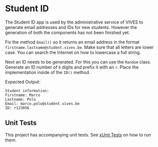 # Student ID

The Student ID app is used by the administrative service of VIVES to generate email addresses and IDs for new students. However the generation of both the components has not been finished yet.

Fix the method `Email()` so it returns an email address in the format `firstname.lastname@student.vives.be`. Make sure that all letters are lower case. You can search the Internet on how to lowercase a full string.

Next an ID needs to be generated. For this you can use the `Random` class. Generate an ID number of `6` digits and prefix it with an `r`. Place the implementation inside of the `ID()` method.

Expected Output:

```text
Student information:
Firstname: Marco
Lastname: Polo
Email: marco.polo@student.vives.be
ID: r123056
```

## Unit Tests

This project has accompanying unit tests. See [xUnit Tests](/README.md#xunit-tests) on how to run them.
